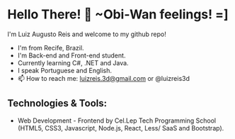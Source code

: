 # Hello There! 👋 ~Obi-Wan feelings! =]
I'm Luiz Augusto Reis and welcome to my github repo!

* I'm from Recife, Brazil.
* I'm Back-end and Front-end student.
* Currently learning C#, .NET and Java.
* I speak Portuguese and English.
* 📫 How to reach me: luizreis.3d@gmail.com or @luizreis3d


## Technologies & Tools:
* Web Development - Frontend by Cel.Lep Tech Programming School (HTML5, CSS3, Javascript, Node.js, React, Less/ SaaS and Bootstrap).
